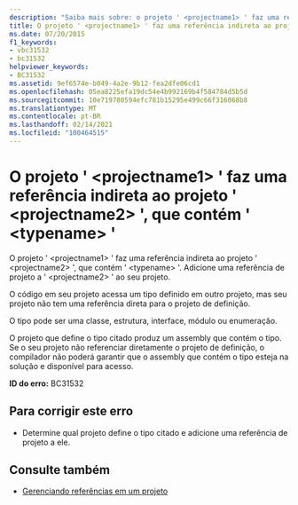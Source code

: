 ```yaml
---
description: "Saiba mais sobre: o projeto ' <projectname1> ' faz uma referência indireta ao projeto ' <projectname2> ', que contém ' <typename> '"
title: O projeto ' <projectname1> ' faz uma referência indireta ao projeto ' <projectname2> ', que contém ' <typename> '
ms.date: 07/20/2015
f1_keywords:
- vbc31532
- bc31532
helpviewer_keywords:
- BC31532
ms.assetid: 9ef6574e-b049-4a2e-9b12-fea2dfe06cd1
ms.openlocfilehash: 05ea8225efa19dc54e4b992169b4f584784d5b5d
ms.sourcegitcommit: 10e719780594efc781b15295e499c66f316068b8
ms.translationtype: MT
ms.contentlocale: pt-BR
ms.lasthandoff: 02/14/2021
ms.locfileid: "100464515"
---
```

# <a name="project-projectname1-makes-an-indirect-reference-to-project-projectname2-which-contains-typename"></a>O projeto ' \<projectname1> ' faz uma referência indireta ao projeto ' \<projectname2> ', que contém ' \<typename> '

O projeto ' \<projectname1> ' faz uma referência indireta ao projeto ' \<projectname2> ', que contém ' \<typename> '. Adicione uma referência de projeto a ' \<projectname2> ' ao seu projeto.  
  
 O código em seu projeto acessa um tipo definido em outro projeto, mas seu projeto não tem uma referência direta para o projeto de definição.  
  
 O tipo pode ser uma classe, estrutura, interface, módulo ou enumeração.  
  
 O projeto que define o tipo citado produz um assembly que contém o tipo. Se o seu projeto não referenciar diretamente o projeto de definição, o compilador não poderá garantir que o assembly que contém o tipo esteja na solução e disponível para acesso.  
  
 **ID do erro:** BC31532  
  
## <a name="to-correct-this-error"></a>Para corrigir este erro  
  
- Determine qual projeto define o tipo citado e adicione uma referência de projeto a ele.  
  
## <a name="see-also"></a>Consulte também

- [Gerenciando referências em um projeto](/visualstudio/ide/managing-references-in-a-project)
